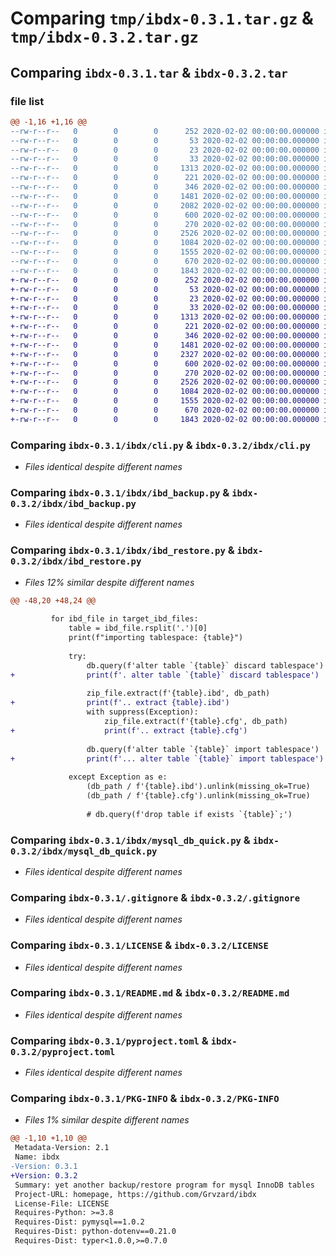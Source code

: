 # Comparing `tmp/ibdx-0.3.1.tar.gz` & `tmp/ibdx-0.3.2.tar.gz`

## Comparing `ibdx-0.3.1.tar` & `ibdx-0.3.2.tar`

### file list

```diff
@@ -1,16 +1,16 @@
--rw-r--r--   0        0        0      252 2020-02-02 00:00:00.000000 ibdx-0.3.1/.pre-commit-config.yaml
--rw-r--r--   0        0        0       53 2020-02-02 00:00:00.000000 ibdx-0.3.1/demo.env
--rw-r--r--   0        0        0       23 2020-02-02 00:00:00.000000 ibdx-0.3.1/ibdx/__init__.py
--rw-r--r--   0        0        0       33 2020-02-02 00:00:00.000000 ibdx-0.3.1/ibdx/__main__.py
--rw-r--r--   0        0        0     1313 2020-02-02 00:00:00.000000 ibdx-0.3.1/ibdx/cli.py
--rw-r--r--   0        0        0      221 2020-02-02 00:00:00.000000 ibdx-0.3.1/ibdx/configs.py
--rw-r--r--   0        0        0      346 2020-02-02 00:00:00.000000 ibdx-0.3.1/ibdx/deps.py
--rw-r--r--   0        0        0     1481 2020-02-02 00:00:00.000000 ibdx-0.3.1/ibdx/ibd_backup.py
--rw-r--r--   0        0        0     2082 2020-02-02 00:00:00.000000 ibdx-0.3.1/ibdx/ibd_restore.py
--rw-r--r--   0        0        0      600 2020-02-02 00:00:00.000000 ibdx-0.3.1/ibdx/mysql_db_quick.py
--rw-r--r--   0        0        0      270 2020-02-02 00:00:00.000000 ibdx-0.3.1/ibdx/tools.py
--rw-r--r--   0        0        0     2526 2020-02-02 00:00:00.000000 ibdx-0.3.1/.gitignore
--rw-r--r--   0        0        0     1084 2020-02-02 00:00:00.000000 ibdx-0.3.1/LICENSE
--rw-r--r--   0        0        0     1555 2020-02-02 00:00:00.000000 ibdx-0.3.1/README.md
--rw-r--r--   0        0        0      670 2020-02-02 00:00:00.000000 ibdx-0.3.1/pyproject.toml
--rw-r--r--   0        0        0     1843 2020-02-02 00:00:00.000000 ibdx-0.3.1/PKG-INFO
+-rw-r--r--   0        0        0      252 2020-02-02 00:00:00.000000 ibdx-0.3.2/.pre-commit-config.yaml
+-rw-r--r--   0        0        0       53 2020-02-02 00:00:00.000000 ibdx-0.3.2/demo.env
+-rw-r--r--   0        0        0       23 2020-02-02 00:00:00.000000 ibdx-0.3.2/ibdx/__init__.py
+-rw-r--r--   0        0        0       33 2020-02-02 00:00:00.000000 ibdx-0.3.2/ibdx/__main__.py
+-rw-r--r--   0        0        0     1313 2020-02-02 00:00:00.000000 ibdx-0.3.2/ibdx/cli.py
+-rw-r--r--   0        0        0      221 2020-02-02 00:00:00.000000 ibdx-0.3.2/ibdx/configs.py
+-rw-r--r--   0        0        0      346 2020-02-02 00:00:00.000000 ibdx-0.3.2/ibdx/deps.py
+-rw-r--r--   0        0        0     1481 2020-02-02 00:00:00.000000 ibdx-0.3.2/ibdx/ibd_backup.py
+-rw-r--r--   0        0        0     2327 2020-02-02 00:00:00.000000 ibdx-0.3.2/ibdx/ibd_restore.py
+-rw-r--r--   0        0        0      600 2020-02-02 00:00:00.000000 ibdx-0.3.2/ibdx/mysql_db_quick.py
+-rw-r--r--   0        0        0      270 2020-02-02 00:00:00.000000 ibdx-0.3.2/ibdx/tools.py
+-rw-r--r--   0        0        0     2526 2020-02-02 00:00:00.000000 ibdx-0.3.2/.gitignore
+-rw-r--r--   0        0        0     1084 2020-02-02 00:00:00.000000 ibdx-0.3.2/LICENSE
+-rw-r--r--   0        0        0     1555 2020-02-02 00:00:00.000000 ibdx-0.3.2/README.md
+-rw-r--r--   0        0        0      670 2020-02-02 00:00:00.000000 ibdx-0.3.2/pyproject.toml
+-rw-r--r--   0        0        0     1843 2020-02-02 00:00:00.000000 ibdx-0.3.2/PKG-INFO
```

### Comparing `ibdx-0.3.1/ibdx/cli.py` & `ibdx-0.3.2/ibdx/cli.py`

 * *Files identical despite different names*

### Comparing `ibdx-0.3.1/ibdx/ibd_backup.py` & `ibdx-0.3.2/ibdx/ibd_backup.py`

 * *Files identical despite different names*

### Comparing `ibdx-0.3.1/ibdx/ibd_restore.py` & `ibdx-0.3.2/ibdx/ibd_restore.py`

 * *Files 12% similar despite different names*

```diff
@@ -48,20 +48,24 @@
 
         for ibd_file in target_ibd_files:
             table = ibd_file.rsplit('.')[0]
             print(f"importing tablespace: {table}")
 
             try:
                 db.query(f'alter table `{table}` discard tablespace')
+                print(f'. alter table `{table}` discard tablespace')
 
                 zip_file.extract(f'{table}.ibd', db_path)
+                print(f'.. extract {table}.ibd')
                 with suppress(Exception):
                     zip_file.extract(f'{table}.cfg', db_path)
+                    print(f'.. extract {table}.cfg')
 
                 db.query(f'alter table `{table}` import tablespace')
+                print(f'... alter table `{table}` import tablespace')
 
             except Exception as e:
                 (db_path / f'{table}.ibd').unlink(missing_ok=True)
                 (db_path / f'{table}.cfg').unlink(missing_ok=True)
 
                 # db.query(f'drop table if exists `{table}`;')
```

### Comparing `ibdx-0.3.1/ibdx/mysql_db_quick.py` & `ibdx-0.3.2/ibdx/mysql_db_quick.py`

 * *Files identical despite different names*

### Comparing `ibdx-0.3.1/.gitignore` & `ibdx-0.3.2/.gitignore`

 * *Files identical despite different names*

### Comparing `ibdx-0.3.1/LICENSE` & `ibdx-0.3.2/LICENSE`

 * *Files identical despite different names*

### Comparing `ibdx-0.3.1/README.md` & `ibdx-0.3.2/README.md`

 * *Files identical despite different names*

### Comparing `ibdx-0.3.1/pyproject.toml` & `ibdx-0.3.2/pyproject.toml`

 * *Files identical despite different names*

### Comparing `ibdx-0.3.1/PKG-INFO` & `ibdx-0.3.2/PKG-INFO`

 * *Files 1% similar despite different names*

```diff
@@ -1,10 +1,10 @@
 Metadata-Version: 2.1
 Name: ibdx
-Version: 0.3.1
+Version: 0.3.2
 Summary: yet another backup/restore program for mysql InnoDB tables
 Project-URL: homepage, https://github.com/Grvzard/ibdx
 License-File: LICENSE
 Requires-Python: >=3.8
 Requires-Dist: pymysql==1.0.2
 Requires-Dist: python-dotenv==0.21.0
 Requires-Dist: typer<1.0.0,>=0.7.0
```

